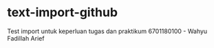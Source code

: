 # text-import-github
Test import untuk keperluan tugas dan praktikum
6701180100 - Wahyu Fadillah Arief
